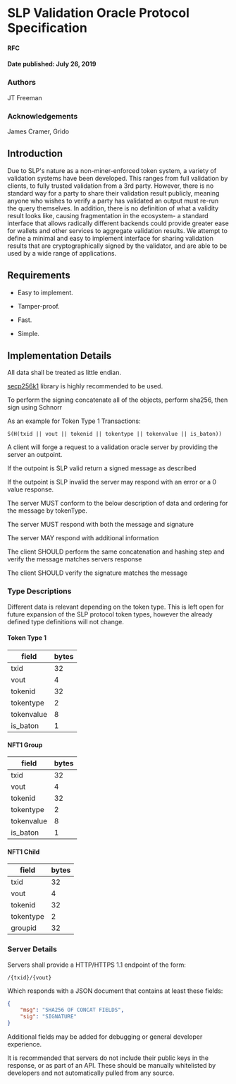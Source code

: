 # SLP Validation Oracle Protocol Specification
#### RFC
#### Date published: July 26, 2019

### Authors
JT Freeman

### Acknowledgements
James Cramer, Grido

## Introduction

Due to SLP's nature as a non-miner-enforced token system, a variety of validation systems have been developed. This ranges from full validation by clients, to fully trusted validation from a 3rd party. However, there is no standard way for a party to share their validation result publicly, meaning anyone who wishes to verify a party has validated an output must re-run the query themselves. In addition, there is no definition of what a validity result looks like, causing fragmentation in the ecosystem- a standard interface that allows radically different backends could provide greater ease for wallets and other services to aggregate validation results. We attempt to define a minimal and easy to implement interface for sharing validation results that are cryptographically signed by the validator, and are able to be used by a wide range of applications.

## Requirements

* Easy to implement.

* Tamper-proof.

* Fast.

* Simple.



## Implementation Details


All data shall be treated as little endian.

[secp256k1](https://github.com/bitcoin-abc/secp256k1) library is highly recommended to be used.

To perform the signing concatenate all of the objects, perform sha256, then sign using Schnorr

As an example for Token Type 1 Transactions:

`S(H(txid || vout || tokenid || tokentype || tokenvalue || is_baton))`



A client will forge a request to a validation oracle server by providing the server an outpoint.

If the outpoint is SLP valid return a signed message as described

If the outpoint is SLP invalid the server may respond with an error or a 0 value response.

The server MUST conform to the below description of data and ordering for the message by tokenType.

The server MUST respond with both the message and signature

The server MAY respond with additional information 

The client SHOULD perform the same concatenation and hashing step and verify the message matches servers response

The client SHOULD verify the signature matches the message

### Type Descriptions

Different data is relevant depending on the token type. This is left open for future expansion of the SLP protocol token types, however the already defined type definitions will not change.

#### Token Type 1

| field      | bytes |
|------------|-------|
| txid       | 32    |
| vout       | 4     |
| tokenid    | 32    |
| tokentype  | 2     |
| tokenvalue | 8     |
| is_baton   | 1     |

#### NFT1 Group

| field      | bytes |
|------------|-------|
| txid       | 32    |
| vout       | 4     |
| tokenid    | 32    |
| tokentype  | 2     |
| tokenvalue | 8     |
| is_baton   | 1     |

#### NFT1 Child

| field      | bytes |
|------------|-------|
| txid       | 32    |
| vout       | 4     |
| tokenid    | 32    |
| tokentype  | 2     |
| groupid    | 32    |


### Server Details

Servers shall provide a HTTP/HTTPS 1.1 endpoint of the form:

`/{txid}/{vout}`

Which responds with a JSON document that contains at least these fields:

```json
{
    "msg": "SHA256 OF CONCAT FIELDS",
    "sig": "SIGNATURE"
}

```

Additional fields may be added for debugging or general developer experience. 

It is recommended that servers do not include their public keys in the response, or as part of an API. These should be manually whitelisted by developers and not automatically pulled from any source.

